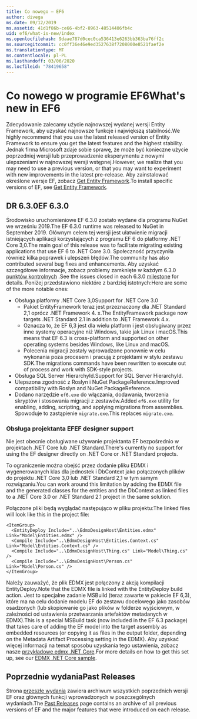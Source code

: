```yaml
---
title: Co nowego — EF6
author: divega
ms.date: 09/12/2019
ms.assetid: 41d1f86b-ce66-4bf2-8963-48514406fb4c
uid: ef6/what-is-new/index
ms.openlocfilehash: 9daae787d0cec0ca536413e6263bb363ba76ff2c
ms.sourcegitcommit: cc0ff36e46e9ed3527638f7208000e8521faef2e
ms.translationtype: MT
ms.contentlocale: pl-PL
ms.lasthandoff: 03/06/2020
ms.locfileid: "78419658"
---
```

# <a name="whats-new-in-ef6"></a><span data-ttu-id="88fd1-102">Co nowego w programie EF6</span><span class="sxs-lookup"><span data-stu-id="88fd1-102">What's new in EF6</span></span>

<span data-ttu-id="88fd1-103">Zdecydowanie zalecamy użycie najnowszej wydanej wersji Entity Framework, aby uzyskać najnowsze funkcje i największą stabilność.</span><span class="sxs-lookup"><span data-stu-id="88fd1-103">We highly recommend that you use the latest released version of Entity Framework to ensure you get the latest features and the highest stability.</span></span>
<span data-ttu-id="88fd1-104">Jednak firma Microsoft zdaje sobie sprawę, że może być konieczne użycie poprzedniej wersji lub przeprowadzenie eksperymentu z nowymi ulepszeniami w najnowszej wersji wstępnej.</span><span class="sxs-lookup"><span data-stu-id="88fd1-104">However, we realize that you may need to use a previous version, or that you may want to experiment with new improvements in the latest pre-release.</span></span>
<span data-ttu-id="88fd1-105">Aby zainstalować określone wersje EF, zobacz [Get Entity Framework](~/ef6/fundamentals/install.md).</span><span class="sxs-lookup"><span data-stu-id="88fd1-105">To install specific versions of EF, see [Get Entity Framework](~/ef6/fundamentals/install.md).</span></span>

## <a name="ef-630"></a><span data-ttu-id="88fd1-106">DR 6.3.0</span><span class="sxs-lookup"><span data-stu-id="88fd1-106">EF 6.3.0</span></span>

<span data-ttu-id="88fd1-107">Środowisko uruchomieniowe EF 6.3.0 zostało wydane dla programu NuGet we wrześniu 2019.</span><span class="sxs-lookup"><span data-stu-id="88fd1-107">The EF 6.3.0 runtime was released to NuGet in September 2019.</span></span> <span data-ttu-id="88fd1-108">Głównym celem tej wersji jest ułatwienie migracji istniejących aplikacji korzystających z programu EF 6 do platformy .NET Core 3,0.</span><span class="sxs-lookup"><span data-stu-id="88fd1-108">The main goal of this release was to facilitate migrating existing applications that use EF 6 to .NET Core 3.0.</span></span> <span data-ttu-id="88fd1-109">Społeczność przyczyniła również kilka poprawek i ulepszeń błędów.</span><span class="sxs-lookup"><span data-stu-id="88fd1-109">The community has also contributed several bug fixes and enhancements.</span></span> <span data-ttu-id="88fd1-110">Aby uzyskać szczegółowe informacje, zobacz problemy zamknięte w każdym 6.3.0 [punktów kontrolnych](https://github.com/aspnet/EntityFramework6/milestones?state=closed) .</span><span class="sxs-lookup"><span data-stu-id="88fd1-110">See the issues closed in each 6.3.0 [milestone](https://github.com/aspnet/EntityFramework6/milestones?state=closed) for details.</span></span> <span data-ttu-id="88fd1-111">Poniżej przedstawiono niektóre z bardziej istotnych:</span><span class="sxs-lookup"><span data-stu-id="88fd1-111">Here are some of the more notable ones:</span></span>

- <span data-ttu-id="88fd1-112">Obsługa platformy .NET Core 3,0</span><span class="sxs-lookup"><span data-stu-id="88fd1-112">Support for .NET Core 3.0</span></span>
  - <span data-ttu-id="88fd1-113">Pakiet EntityFramework teraz jest przeznaczony dla .NET Standard 2,1 oprócz .NET Framework 4. x.</span><span class="sxs-lookup"><span data-stu-id="88fd1-113">The EntityFramework package now targets .NET Standard 2.1 in addition to .NET Framework 4.x.</span></span>
  - <span data-ttu-id="88fd1-114">Oznacza to, że EF 6,3 jest dla wielu platform i jest obsługiwany przez inne systemy operacyjne niż Windows, takie jak Linux i macOS.</span><span class="sxs-lookup"><span data-stu-id="88fd1-114">This means that EF 6.3 is cross-platform and supported on other operating systems besides Windows, like Linux and macOS.</span></span>
  - <span data-ttu-id="88fd1-115">Polecenia migracji zostały wprowadzone ponownie w celu wykonania poza procesem i pracują z projektami w stylu zestawu SDK.</span><span class="sxs-lookup"><span data-stu-id="88fd1-115">The migrations commands have been rewritten to execute out of process and work with SDK-style projects.</span></span>
- <span data-ttu-id="88fd1-116">Obsługa SQL Server HierarchyId.</span><span class="sxs-lookup"><span data-stu-id="88fd1-116">Support for SQL Server HierarchyId.</span></span>
- <span data-ttu-id="88fd1-117">Ulepszona zgodność z Roslyn i NuGet PackageReference.</span><span class="sxs-lookup"><span data-stu-id="88fd1-117">Improved compatibility with Roslyn and NuGet PackageReference.</span></span>
- <span data-ttu-id="88fd1-118">Dodano narzędzie `ef6.exe` do włączania, dodawania, tworzenia skryptów i stosowania migracji z zestawów.</span><span class="sxs-lookup"><span data-stu-id="88fd1-118">Added `ef6.exe` utility for enabling, adding, scripting, and applying migrations from assemblies.</span></span> <span data-ttu-id="88fd1-119">Spowoduje to zastąpienie `migrate.exe`.</span><span class="sxs-lookup"><span data-stu-id="88fd1-119">This replaces `migrate.exe`.</span></span>

### <a name="ef-designer-support"></a><span data-ttu-id="88fd1-120">Obsługa projektanta EF</span><span class="sxs-lookup"><span data-stu-id="88fd1-120">EF designer support</span></span>

<span data-ttu-id="88fd1-121">Nie jest obecnie obsługiwane używanie projektanta EF bezpośrednio w projektach .NET Core lub .NET Standard.</span><span class="sxs-lookup"><span data-stu-id="88fd1-121">There's currently no support for using the EF designer directly on .NET Core or .NET Standard projects.</span></span> 

<span data-ttu-id="88fd1-122">To ograniczenie można obejść przez dodanie pliku EDMX i wygenerowanych klas dla jednostek i DbContext jako połączonych plików do projektu .NET Core 3,0 lub .NET Standard 2,1 w tym samym rozwiązaniu.</span><span class="sxs-lookup"><span data-stu-id="88fd1-122">You can work around this limitation by adding the EDMX file and the generated classes for the entities and the DbContext as linked files to a .NET Core 3.0 or .NET Standard 2.1 project in the same solution.</span></span>

<span data-ttu-id="88fd1-123">Połączone pliki będą wyglądać następująco w pliku projektu:</span><span class="sxs-lookup"><span data-stu-id="88fd1-123">The linked files will look like this in the project file:</span></span>

``` csproj 
<ItemGroup>
  <EntityDeploy Include="..\EdmxDesignHost\Entities.edmx" Link="Model\Entities.edmx" />
  <Compile Include="..\EdmxDesignHost\Entities.Context.cs" Link="Model\Entities.Context.cs" />
  <Compile Include="..\EdmxDesignHost\Thing.cs" Link="Model\Thing.cs" />
  <Compile Include="..\EdmxDesignHost\Person.cs" Link="Model\Person.cs" />
</ItemGroup>
```

<span data-ttu-id="88fd1-124">Należy zauważyć, że plik EDMX jest połączony z akcją kompilacji EntityDeploy.</span><span class="sxs-lookup"><span data-stu-id="88fd1-124">Note that the EDMX file is linked with the EntityDeploy build action.</span></span> <span data-ttu-id="88fd1-125">Jest to specjalne zadanie MSBuild (teraz zawarte w pakiecie EF 6,3), które ma na celu dodanie modelu EF do zestawu docelowego jako zasobów osadzonych (lub skopiowanie go jako plików w folderze wyjściowym, w zależności od ustawienia przetwarzania artefaktów metadanych w EDMX).</span><span class="sxs-lookup"><span data-stu-id="88fd1-125">This is a special MSBuild task (now included in the EF 6.3 package) that takes care of adding the EF model into the target assembly as embedded resources (or copying it as files in the output folder, depending on the Metadata Artifact Processing setting in the EDMX).</span></span> <span data-ttu-id="88fd1-126">Aby uzyskać więcej informacji na temat sposobu uzyskania tego ustawienia, zobacz nasze [przykładowe edmx .NET Core](https://aka.ms/EdmxDotNetCoreSample).</span><span class="sxs-lookup"><span data-stu-id="88fd1-126">For more details on how to get this set up, see our [EDMX .NET Core sample](https://aka.ms/EdmxDotNetCoreSample).</span></span>

## <a name="past-releases"></a><span data-ttu-id="88fd1-127">Poprzednie wydania</span><span class="sxs-lookup"><span data-stu-id="88fd1-127">Past Releases</span></span>

<span data-ttu-id="88fd1-128">Strona [przeszłe wydania](past-releases.md) zawiera archiwum wszystkich poprzednich wersji EF oraz głównych funkcji wprowadzonych w poszczególnych wydaniach.</span><span class="sxs-lookup"><span data-stu-id="88fd1-128">The [Past Releases](past-releases.md) page contains an archive of all previous versions of EF and the major features that were introduced on each release.</span></span>
